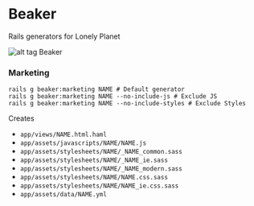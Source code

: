 # Beaker
Rails generators for Lonely Planet

![alt tag Beaker](http://i.giphy.com/8dGP6ex3Es45W.gif)

### Marketing

```shell
rails g beaker:marketing NAME # Default generator
rails g beaker:marketing NAME --no-include-js # Exclude JS
rails g beaker:marketing NAME --no-include-styles # Exclude Styles
```

Creates
* `app/views/NAME.html.haml`
* `app/assets/javascripts/NAME/NAME.js`
* `app/assets/stylesheets/NAME/_NAME_common.sass`
* `app/assets/stylesheets/NAME/_NAME_ie.sass`
* `app/assets/stylesheets/NAME/_NAME_modern.sass`
* `app/assets/stylesheets/NAME/NAME.css.sass`
* `app/assets/stylesheets/NAME/NAME_ie.css.sass`
* `app/assets/data/NAME.yml`
